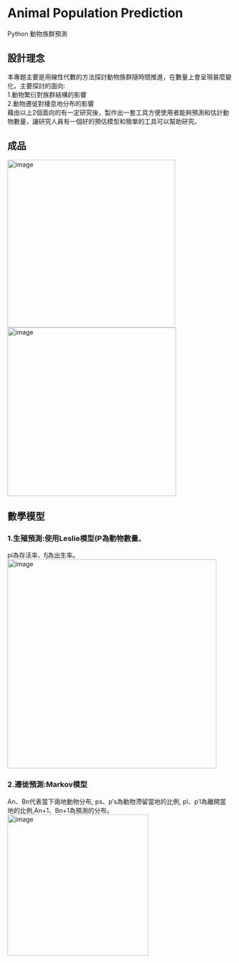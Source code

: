 # Animal Population Prediction

Python 動物族群預測

## 設計理念
本專題主要是用線性代數的方法探討動物族群隨時間推進，在數量上會呈現甚麼變化，主要探討的面向:  
  1.動物繁衍對族群結構的影響  
  2.動物遷徙對棲息地分布的影響  
藉由以上2個面向的有一定研究後，製作出一套工具方便使用者能夠預測和估計動物數量，讓研究人員有一個好的預估模型和簡單的工具可以幫助研究。

## 成品
<img width="377" alt="image" src="https://github.com/Lowen0909/Animal-Population-Prediction/assets/82707190/c639de3d-8556-4909-8b63-37b5c0ddd319">  
<img width="379" alt="image" src="https://github.com/Lowen0909/Animal-Population-Prediction/assets/82707190/76fa602f-2c8e-4404-8a85-6508f7314941">

## 數學模型
### 1.生殖預測:使用Leslie模型(P為動物數量、
pi為存活率、fj為出生率。  
<img width="470" alt="image" src="https://github.com/Lowen0909/Animal-Population-Prediction/assets/82707190/b58c0518-8aac-4a18-abd5-97db867181fe">
### 2.遷徙預測:Markov模型
An、Bn代表當下兩地動物分布, ps、p′s為動物滯留當地的比例, pl、p′l為離開當地的比例,An+1、Bn+1為預測的分布。  
<img width="317" alt="image" src="https://github.com/Lowen0909/Animal-Population-Prediction/assets/82707190/4b240564-cebc-4a24-b535-e9cbfdb745f4">

